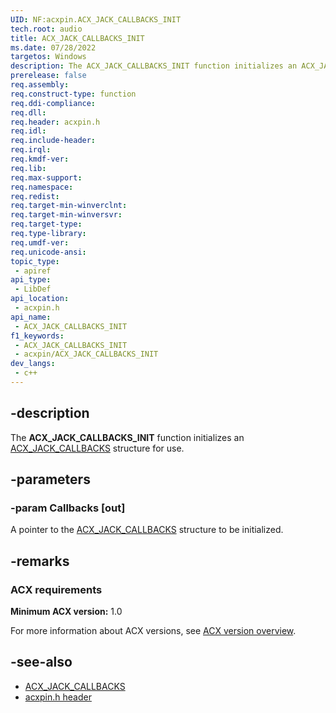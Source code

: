 ```yaml
---
UID: NF:acxpin.ACX_JACK_CALLBACKS_INIT
tech.root: audio
title: ACX_JACK_CALLBACKS_INIT
ms.date: 07/28/2022
targetos: Windows
description: The ACX_JACK_CALLBACKS_INIT function initializes an ACX_JACK_CALLBACKS structure for use.
prerelease: false
req.assembly: 
req.construct-type: function
req.ddi-compliance: 
req.dll: 
req.header: acxpin.h
req.idl: 
req.include-header: 
req.irql: 
req.kmdf-ver: 
req.lib: 
req.max-support: 
req.namespace: 
req.redist: 
req.target-min-winverclnt: 
req.target-min-winversvr: 
req.target-type: 
req.type-library: 
req.umdf-ver: 
req.unicode-ansi: 
topic_type:
 - apiref
api_type:
 - LibDef
api_location:
 - acxpin.h
api_name:
 - ACX_JACK_CALLBACKS_INIT
f1_keywords:
 - ACX_JACK_CALLBACKS_INIT
 - acxpin/ACX_JACK_CALLBACKS_INIT
dev_langs:
 - c++
---
```


## -description

The **ACX_JACK_CALLBACKS_INIT** function initializes an [ACX_JACK_CALLBACKS](ns-acxpin-acx_jack_callbacks.md) structure for use.

## -parameters

### -param Callbacks [out]

A pointer to the [ACX_JACK_CALLBACKS](ns-acxpin-acx_jack_callbacks.md) structure to be initialized.

## -remarks

### ACX requirements

**Minimum ACX version:** 1.0

For more information about ACX versions, see [ACX version overview](/windows-hardware/drivers/audio/acx-version-overview).

## -see-also

- [ACX_JACK_CALLBACKS](ns-acxpin-acx_jack_callbacks.md)
- [acxpin.h header](index.md)
